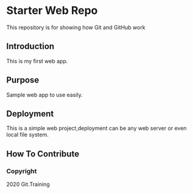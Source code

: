 # Starter Web Repo

This repository is for showing how Git and GitHub work

## Introduction

This is my first web app.

## Purpose

Sample web app to use easily.

## Deployment
This is a simple web project,deployment can be any web server or even local file system.

## How To Contribute

### Copyright 

2020 Git.Training
